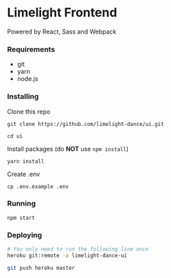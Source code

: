 # Limelight Frontend
Powered by React, Sass and Webpack

### Requirements
- git
- yarn
- node.js

### Installing
Clone this repo
```
git clone https://github.com/limelight-dance/ui.git

cd ui
```
Install packages (do **NOT** use `npm install`)
```
yarn install
```
Create .env
```
cp .env.example .env
```
### Running
```
npm start
```
### Deploying
```sh
# You only need to run the following line once
heroku git:remote -a limelight-dance-ui

git push heroku master
```

